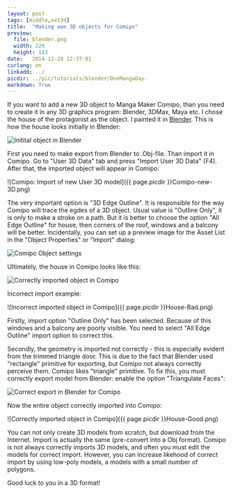 ```yaml
---
layout: post
tags: [middle,ext3d]
title:  "Making own 3D objects for Comipo"
preview: 
  file: blender.png
  width: 220
  height: 143
date:   2014-12-28 12:37:01
curlang: en
linkadd: ../
picdir: ../pic/tutorials/blender/OneMangaDay-
markdown: True
---
```


If you want to add a new 3D object to Manga Maker Comipo, than you need to create it in any 3D graphics program: Blender, 3DMax, Maya etc. I chose the house of the protagonist as the object. I painted it in <a href="http://www.blender.org/" target="_blank">Blender</a>. This is how the house looks initially in Blender:

<img src="{{ page.picdir }}Blender-init-object.png" alt="Initital object in Blender" class="imgshad">

First you need to make export from Blender to .Obj-file. Than import it in Comipo. Go to "User 3D Data" tab and press "Import User 3D Data" (F4). After that, the imported object will appear in Comipo:

![Comipo: Import of new User 3D model]({{ page.picdir }}Comipo-new-3D.png)

The very important option is "3D Edge Outline". It is responsible for the way Comipo will trace the egdes of a 3D object. Usual value is "Outline Only", it is only to make a stroke on a path. But it is better to choose the option "All Edge Outline" for house, then corners of the roof, windows and a balcony will be better. Incidentally, you can set up a preview image for the Asset List in the "Object Properties" or "Import" dialog:

<img src="{{ page.picdir }}Comipo-thumbnail.png" alt="Comipo Object settings" class="imgshad">

Ultimately, the house in Comipo looks like this:

<img src="{{ page.picdir }}Comipo-3D-result.png" alt="Correctly imported object in Comipo" class="imgshad">

Incorrect import example:

![Incorrect imported object in Comipo]({{ page.picdir }}House-Bad.png)

Firstly, import option "Outline Only" has been selected. Because of this windows and a balcony are poorly visible. You need to select "All Edge Outline" import option to correct this.

Secondly, the geometry is imported not correctly - this is especially evident from the trimmed triangle door. This is due to the fact that Blender used "rectangle" primitive for exporting, but Comipo not always correctly perceive them. Comipo likes "triangle" primitive. To fix this, you must correctly export model from Blender: enable the option "Triangulate Faces":

<img src="{{ page.picdir }}Blender-export.png" alt="Correct export in Blender for Comipo" class="imgshad">

Now the entire object correctly imported into Comipo:

![Correctly imported object in Comipo]({{ page.picdir }}House-Good.png)

You can not only create 3D models from scratch, but download from the Internet. Import is actually the same (pre-convert into a Obj format). Comipo is not always correctly imports 3D models, and often you must edit the models for correct import. However, you can increase likehood of correct import by using low-poly models, a models with a small number of polygons.

Good luck to you in a 3D format!

